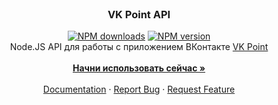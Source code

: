 <br />
<p align="center">
  <h3 align="center">VK Point API</h3>
  <p align="center">
    <a href="https://www.npmjs.com/package/vkpoint-api"><img src="https://img.shields.io/npm/dt/vkpoint-api.svg?style=flat-square" alt="NPM downloads"></a>
    <a href="https://www.npmjs.com/package/vkpoint-api"><img src="https://img.shields.io/npm/v/vkpoint-api.svg?style=flat-square" alt="NPM version"></a>
    <br />
    Node.JS API для работы с приложением ВКонтакте <a href="https://vk.com/app_point">VK Point</a>
    <br />
    <br />
    <a href="https://github.com/aeonixlegit/vkpoint-api"><strong>Начни использовать сейчас »</strong></a>
    <br />
    <br />
    <a href="https://github.com/aeonixlegit/vkpoint-api/tree/master/docs">Documentation</a>
    ·
    <a href="https://github.com/aeonixlegit/vkpoint-api/issues">Report Bug</a>
    ·
    <a href="https://github.com/aeonixlegit/vkpoint-api/issues">Request Feature</a>
  </p>
</p>
